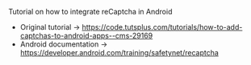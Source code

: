 Tutorial on how to integrate reCaptcha in Android

 * Original tutorial -> https://code.tutsplus.com/tutorials/how-to-add-captchas-to-android-apps--cms-29169
 * Android documentation -> https://developer.android.com/training/safetynet/recaptcha
